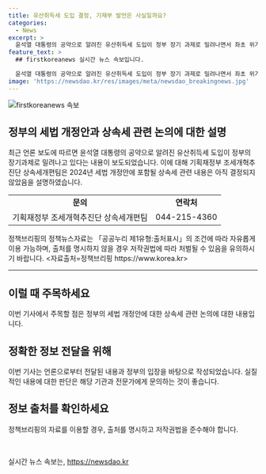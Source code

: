 ```yaml
---
title: 유산취득세 도입 결정, 기재부 발언은 사실일까요?
categories:
  - News
excerpt: >
  윤석열 대통령의 공약으로 알려진 유산취득세 도입이 정부 장기 과제로 밀려나면서 좌초 위기에 처한 상황. 기획재정부는 세법 개정안에 유산취득세 도입 내용을 담지 않을 것으로 예상되며, 이에 대한 결정은 아직 내려지지 않았음을 강조.
feature_text: >
  ## firstkoreanews 실시간 뉴스 속보입니다.

  윤석열 대통령의 공약으로 알려진 유산취득세 도입이 정부 장기 과제로 밀려나면서 좌초 위기에 처한 상황. 기획재정부는 세법 개정안에 유산취득세 도입 내용을 담지 않을 것으로 예상되며, 이에 대한 결정은 아직 내려지지 않았음을 강조.
image: 'https://newsdao.kr/res/images/meta/newsdao_breakingnews.jpg'
---
```


<p><img src="https://newsdao.kr/res/images/meta/newsdao_breakingnews.jpg" alt="firstkoreanews 속보" /></p>

<h2 data-ke-size="size26">정부의 세법 개정안과 상속세 관련 논의에 대한 설명</h2>

<p data-ke-size="size16">최근 언론 보도에 따르면 윤석열 대통령의 공약으로 알려진 유산취득세 도입이 정부의 장기과제로 밀려나고 있다는 내용이 보도되었습니다. 이에 대해 기획재정부 조세개혁추진단 상속세개편팀은 2024년 세법 개정안에 포함될 상속세 관련 내용은 아직 결정되지 않았음을 설명하였습니다.</p>

<table>
  <tr>
    <td style="text-align: center; height: 17px;"><b>문의</b></td>
    <td style="text-align: center; height: 17px;"><b>연락처</b></td>
  </tr>
  <tr>
    <td style="text-align: center; height: 17px;">기획재정부 조세개혁추진단 상속세개편팀</td>
    <td style="text-align: center; height: 17px;">044-215-4360</td>
  </tr>
</table>

<p data-ke-size="size16">정책브리핑의 정책뉴스자료는 「공공누리 제1유형:출처표시」의 조건에 따라 자유롭게 이용 가능하며, 출처를 명시하지 않을 경우 저작권법에 따라 처벌될 수 있음을 유의하시기 바랍니다. <자료출처=정책브리핑 https://www.korea.kr></p>

<hr>

<h2>이럴 때 주목하세요</h2>

<p>이번 기사에서 주목할 점은 정부의 세법 개정안에 대한 상속세 관련 논의에 대한 내용입니다.</p>

<h2>정확한 정보 전달을 위해</h2>

<p>이번 기사는 언론으로부터 전달된 내용과 정부의 입장을 바탕으로 작성되었습니다. 실질적인 내용에 대한 판단은 해당 기관과 전문가에게 문의하는 것이 좋습니다.</p>

<h2>정보 출처를 확인하세요</h2>

<p>정책브리핑의 자료를 이용할 경우, 출처를 명시하고 저작권법을 준수해야 합니다. </p>

<p data-ke-size="size16">&nbsp;</p>
실시간 뉴스 속보는, <a href="https://newsdao.kr" rel="dofollow">https://newsdao.kr</a>


